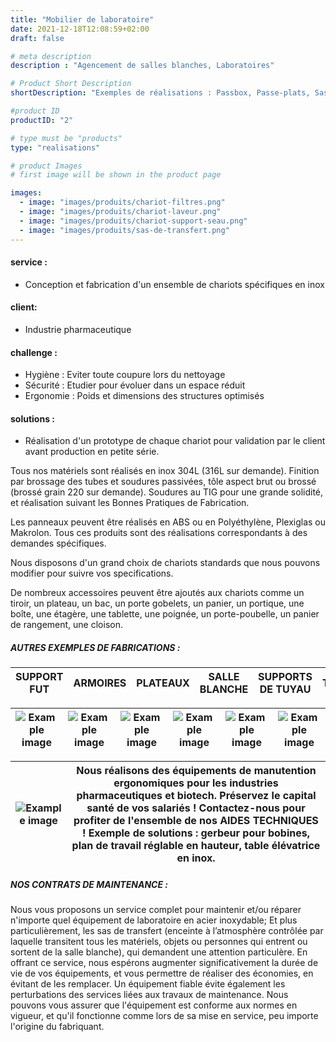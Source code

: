 ```yaml
---
title: "Mobilier de laboratoire"
date: 2021-12-18T12:08:59+02:00
draft: false

# meta description
description : "Agencement de salles blanches, Laboratoires"

# Product Short Description
shortDescription: "Exemples de réalisations : Passbox, Passe-plats, Sas de transfert, Chariot porte cuve, Armoire en inox, Bac de lavage en inox, Bac mobile en inox, Bac de trempage, Banc, Chariot de manutention, Chariot de distribution de poches, Chariot de nettoyage, Chariot autoclave, Chariot informatique, Claies d'égouttage, Coffre-fort en inox, Desserte, Distributeur de charlottes, Echelles en inox, tablettes en inox, Étagères, Evier, Cloisons, Séparateur, Lave-main, Plonge, Paillasse, Panier, autoclave, Patère, Plate-forme, Porte tuyau, Poubelle, Pupitre, Rack d'égouttage, Rayonnage, Rolls pour clayettes, Servante, Socle, Support bottes, Laverie, Support mural, Rail, Table, Evier, Table d'autopsie, Table élévatrice, Table de pesée, Tablette murale rabattable, Tabouret, Butoirs, Caillebotis, Estrade, Passerelle, Marche pied, Plinthe, Protection murale en inox, Puisard, Vestiaires d'habillage"

#product ID
productID: "2"

# type must be "products"
type: "realisations"

# product Images
# first image will be shown in the product page

images:
  - image: "images/produits/chariot-filtres.png"
  - image: "images/produits/chariot-laveur.png"
  - image: "images/produits/chariot-support-seau.png"
  - image: "images/produits/sas-de-transfert.png" 
---
```


#### service :
* Conception et fabrication d'un ensemble de chariots spécifiques en inox
#### client: 
* Industrie pharmaceutique 
#### challenge :
* Hygiène : Eviter toute coupure lors du nettoyage 
* Sécurité : Etudier pour évoluer dans un espace réduit 
* Ergonomie : Poids et dimensions des structures optimisés
  
#### solutions : 
* Réalisation d'un prototype de chaque chariot pour validation par le client avant production en petite série.

Tous nos matériels sont réalisés en inox 304L (316L sur demande). Finition par brossage des tubes et soudures passivées, tôle aspect brut ou brossé (brossé grain 220 sur demande).
Soudures au TIG pour une grande solidité, et réalisation suivant les Bonnes Pratiques de Fabrication.

Les panneaux peuvent être réalisés en ABS ou en Polyéthylène, Plexiglas ou Makrolon. Tous ces produits sont des réalisations correspondants à des demandes spécifiques.

Nous disposons d'un grand choix de chariots standards que nous pouvons modifier pour suivre vos specifications.

De nombreux accessoires peuvent être ajoutés aux chariots comme un tiroir, un plateau, un bac, un porte gobelets, un panier, un portique, une boîte, une étagère, une tablette, une poignée, un porte-poubelle, un panier de rangement, une cloison.  

##### AUTRES EXEMPLES DE FABRICATIONS :

|SUPPORT FUT|ARMOIRES|PLATEAUX|SALLE BLANCHE|SUPPORTS DE TUYAU|TABLES|
|---|---|---|---|---|---|

|![Example image](/images/produits/support-fut.jpg)|![Example image](/images/produits/armoire-de-rangement.jpg)|![Example image](/images/produits/plateau.jpg)|![Example image](/images/produits/salle-blanche.jpg)|![Example image](/images/produits/support-tuyau.jpg)|![Example image](/images/produits/table.jpg)|
|---|---|---|---|---|---|

|![Example image](/images/produits/gerbeur.png)|Nous réalisons des équipements de manutention ergonomiques pour les industries pharmaceutiques et biotech. Préservez le capital santé de vos salariés ! Contactez-nous pour profiter de l'ensemble de nos AIDES TECHNIQUES ! Exemple de solutions : gerbeur pour bobines, plan de travail réglable en hauteur, table élévatrice en inox. | 
|---|---|

##### NOS CONTRATS DE MAINTENANCE :

Nous vous proposons un service complet pour maintenir et/ou réparer n'importe quel équipement de laboratoire en acier inoxydable; Et plus particulièrement, les sas de transfert (enceinte à l’atmosphère contrôlée par laquelle transitent tous les matériels, objets ou personnes qui entrent ou sortent de la salle blanche), qui demandent une attention particulère.
En offrant ce service, nous espérons augmenter significativement la durée de vie de vos équipements, et vous permettre de réaliser des économies, en évitant de les remplacer. Un équipement fiable évite également les perturbations des services liées aux travaux de maintenance. Nous pouvons vous assurer que l'équipement est conforme aux normes en vigueur, et qu'il fonctionne comme lors de sa mise en service, peu importe l'origine du fabriquant.